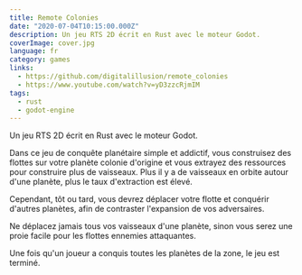 ```yaml
---
title: Remote Colonies
date: "2020-07-04T10:15:00.000Z"
description: Un jeu RTS 2D écrit en Rust avec le moteur Godot.
coverImage: cover.jpg
language: fr
category: games
links:
  - https://github.com/digitalillusion/remote_colonies
  - https://www.youtube.com/watch?v=yD3zzcRjmIM
tags:
  - rust
  - godot-engine
---
```


Un jeu RTS 2D écrit en Rust avec le moteur Godot.

Dans ce jeu de conquête planétaire simple et addictif, vous construisez des flottes sur votre planète colonie d'origine et vous extrayez des ressources pour construire plus de vaisseaux. Plus il y a de vaisseaux en orbite autour d'une planète, plus le taux d'extraction est élevé.

Cependant, tôt ou tard, vous devrez déplacer votre flotte et conquérir d'autres planètes, afin de contraster l'expansion de vos adversaires.

Ne déplacez jamais tous vos vaisseaux d'une planète, sinon vous serez une proie facile pour les flottes ennemies attaquantes.

Une fois qu'un joueur a conquis toutes les planètes de la zone, le jeu est terminé.

